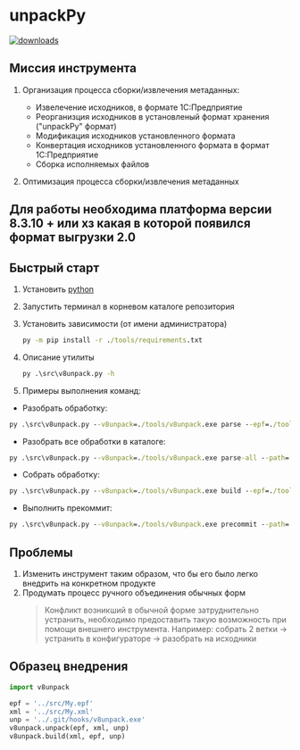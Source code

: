 # unpackPy

[![downloads](https://www.python.org/static/img/python-logo.png)](https://www.python.org/downloads/)

## Миссия инструмента

1. Организация процесса сборки/извлечения метаданных:

    - Извелечение исходников, в формате 1С:Предприятие
    - Реорганизция исходников в установленый формат хранения ("unpackPy" формат)
    - Модификация исходников установленного формата
    - Конвертация исходников установленного формата в формат 1С:Предприятие
    - Сборка исполняемых файлов

2. Оптимизация процесса сборки/извлечения метаданных

## Для работы необходима платформа версии 8.3.10 + или хз какая в которой появился формат выгрузки 2.0

## Быстрый старт

1. Установить [python](https://www.python.org/downloads/)
2. Запустить терминал в корневом каталоге репозитория
3. Установить зависимости (от имени администратора)

    ```cmd
    py -m pip install -r ./tools/requirements.txt
    ```

4. Описание утилиты

    ```cmd
    py .\src\v8unpack.py -h
    ```

5. Примеры выполнения команд:

- Разобрать обработку:

```cmd
py .\src\v8unpack.py --v8unpack=./tools/v8unpack.exe parse --epf=./tools/anyEpf.epf --xml=./execution/epfSrc/anyEpf.xml
```

- Разобрать все обработки в каталоге:

```cmd
py .\src\v8unpack.py --v8unpack=./tools/v8unpack.exe parse-all --path=./tools/ --repo-root=./execution/
```

- Собрать обработку:

```cmd
py .\src\v8unpack.py --v8unpack=./tools/v8unpack.exe build --epf=./tools/anyEpf.epf --xml=./execution/epfSrc/anyEpf.xml
```

- Выполнить прекоммит:

```cmd
py .\src\v8unpack.py --v8unpack=./tools/v8unpack.exe precommit --path=.
```

## Проблемы

1. Изменить инструмент таким образом, что бы его было легко внедрить на конкретном продукте
2. Продумать процесс ручного объединения обычных форм
    > Конфликт возникший в обычной форме затруднительно устранить, необходимо предоставить такую возможность при помощи внешнего инструмента. Например: собрать 2 ветки -> устранить в конфигураторе -> разобрать на исходники

## Образец внедрения

```py
import v8unpack

epf = '../src/My.epf'
xml = '../src/My.xml'
unp = '../.git/hooks/v8unpack.exe'
v8unpack.unpack(epf, xml, unp)
v8unpack.build(xml, epf, unp)
```
